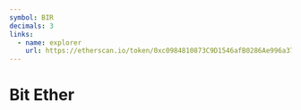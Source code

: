 ```yaml
---
symbol: BIR
decimals: 3
links:
  - name: explorer
    url: https://etherscan.io/token/0xc0984810873C9D1546afB0286Ae996a370E05f16
---
```


# Bit Ether
